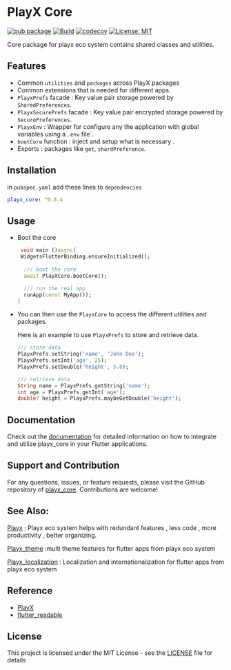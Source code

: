 
# PlayX Core
[![pub package](https://img.shields.io/pub/v/playx_core.svg?color=1284C5)](https://pub.dev/packages/playx_core)
[![Build](https://github.com/playx-flutter/playx_core/actions/workflows/build.yml/badge.svg?branch=main)](https://github.com/playx-flutter/playx_core/actions/workflows/build.yml) <a href="https://codecov.io/gh/playx-flutter/playx_core"><img src="https://codecov.io/gh/playx-flutter/playx_core/branch/main/graph/badge.svg" alt="codecov"></a>
<a href="https://github.com/playx-flutter/playx_core/blob/main/LICENSE"><img src="https://img.shields.io/badge/license-MIT-purple.svg" alt="License: MIT"></a>


Core package for playx eco system contains shared classes and utilities.


## Features
- Common `utilities` and  `packages` across PlayX packages
- Common extensions that is needed for different apps.
- `PlayxPrefs` facade  : Key value pair storage powered by `SharedPreferences`.
- `PlayxSecurePrefs` facade : Key value pair encrypted storage powered by `SecurePreferences`.
- `PlayxEnv` : Wrapper for configure any the application with global variables using a `.env` file`.
- `bootCore` function : inject and setup what is necessary .
-  Exports :  packages like `get`, `shardPreference`.

## Installation

in `pubspec.yaml` add these lines to `dependencies`

```yaml  
playx_core: ^0.3.4
```  

## Usage
- Boot the core

  ```dart
   void main ()async{
   WidgetsFlutterBinding.ensureInitialized();
 
    /// boot the core
    await PlayXCore.bootCore();
  
    /// run the real app
    runApp(const MyApp());
  }
  ```

- You can then use the `PlayxCore` to access the different utilities and packages.

  Here is an example to use `PlayxPrefs` to store and retrieve data.

  ```dart
  /// store data
  PlayxPrefs.setString('name', 'John Doe');
  PlayxPrefs.setInt('age', 25);
  PlayxPrefs.setDouble('height', 5.8);

  /// retrieve data
  String name = PlayxPrefs.getString('name');
  int age = PlayxPrefs.getInt('age');
  double? height = PlayxPrefs.maybeGetDouble('height');
  ```

## Documentation
Check out the [documentation](https://pub.dev/documentation/playx_core/latest/) for detailed information on how to integrate and utilize playx_core in your Flutter applications.

## Support and Contribution
For any questions, issues, or feature requests, please visit the GitHub repository of [playx_core](https://github.com/playx-flutter/playx_core). Contributions are welcome!

## See Also:
[Playx](https://pub.dev/packages/playx) : Playx eco system helps with redundant features , less code , more productivity , better organizing.

[Playx_theme](https://pub.dev/packages/playx_theme) :multi theme features for flutter apps from playx eco system

[Playx_localization](https://pub.dev/packages/playx_localization) : Localization and internationalization for flutter apps from playx eco system

## Reference
- [PlayX](https://pub.dev/packages/playx)
- [flutter_readable](https://pub.dev/packages/flutter_readable)

## License
This project is licensed under the MIT License - see the [LICENSE](https://github.com/playx-flutter/playx_core/blob/main/LICENSE) file for details


